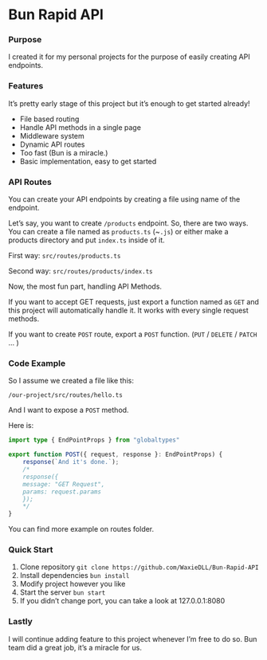 # Bun Rapid API

### Purpose

I created it for my personal projects for the purpose of easily creating API endpoints.

### Features

It’s pretty early stage of this project but it’s  enough to get started already!

- File based routing
- Handle API methods in a single page
- Middleware system
- Dynamic API routes
- Too fast (Bun is a miracle.)
- Basic implementation, easy to get started

### API Routes

You can create your API endpoints by creating a file using name of the endpoint.

Let’s say, you want to create  `/products` endpoint. So, there are two ways. You can create a file named as `products.ts` (~`.js`) or either make a products directory and put `index.ts` inside of it.

First way: `src/routes/products.ts`

Second way: `src/routes/products/index.ts`

Now, the most fun part, handling API Methods.

If you want to accept GET requests, just export a function named as `GET` and this project will automatically handle it. It works with every single request methods.

If you want to create `POST` route, export a `POST` function. (`PUT` / `DELETE` / `PATCH` … )

### Code Example

So I assume we created a file like this:

`/our-project/src/routes/hello.ts`

And I want to expose a `POST` method.

Here is:

```ts
import type { EndPointProps } from "globaltypes"

export function POST({ request, response }: EndPointProps) {
    response(`And it's done.`);
	/*
	response({
    message: "GET Request",
    params: request.params
    });
    */
}
```

You can find more example on routes folder.

### Quick Start

1. Clone repository
```git clone https://github.com/WaxieDLL/Bun-Rapid-API```
2. Install dependencies
```bun install ```
3. Modify project however you like
4. Start the server
```bun start ```
5. If you didn’t change port, you can take a look at 127.0.0.1:8080

### Lastly

I will continue adding feature to this project whenever I’m free to do so.
Bun team did a great job, it’s a miracle for us.